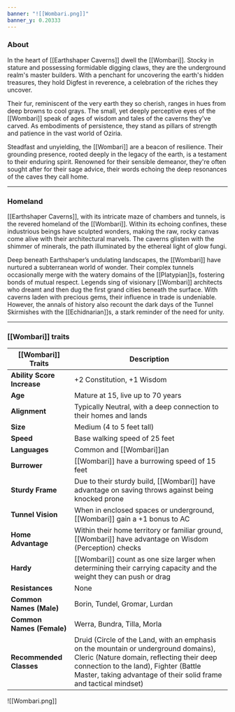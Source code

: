```yaml
---
banner: "![[Wombari.png]]"
banner_y: 0.20333
---
```

### About

In the heart of [[Earthshaper Caverns]] dwell the [[Wombari]]. Stocky in stature and possessing formidable digging claws, they are the underground realm's master builders. With a penchant for uncovering the earth's hidden treasures, they hold Digfest in reverence, a celebration of the riches they uncover.

Their fur, reminiscent of the very earth they so cherish, ranges in hues from deep browns to cool grays. The small, yet deeply perceptive eyes of the [[Wombari]] speak of ages of wisdom and tales of the caverns they've carved. As embodiments of persistence, they stand as pillars of strength and patience in the vast world of Oziria.

Steadfast and unyielding, the [[Wombari]] are a beacon of resilience. Their grounding presence, rooted deeply in the legacy of the earth, is a testament to their enduring spirit. Renowned for their sensible demeanor, they're often sought after for their sage advice, their words echoing the deep resonances of the caves they call home.

-----
### Homeland

[[Earthshaper Caverns]], with its intricate maze of chambers and tunnels, is the revered homeland of the [[Wombari]]. Within its echoing confines, these industrious beings have sculpted wonders, making the raw, rocky canvas come alive with their architectural marvels. The caverns glisten with the shimmer of minerals, the path illuminated by the ethereal light of glow fungi.

Deep beneath Earthshaper’s undulating landscapes, the [[Wombari]] have nurtured a subterranean world of wonder. Their complex tunnels occasionally merge with the watery domains of the [[Platypian]]s, fostering bonds of mutual respect. Legends sing of visionary [[Wombari]] architects who dreamt and then dug the first grand cities beneath the surface. With caverns laden with precious gems, their influence in trade is undeniable. However, the annals of history also recount the dark days of the Tunnel Skirmishes with the [[Echidnarian]]s, a stark reminder of the need for unity.

-----

### [[Wombari]] traits

| **[[Wombari]] Traits**         | **Description**                                                                                                                                                                                                                                |
| -------------------------- | ---------------------------------------------------------------------------------------------------------------------------------------------------------------------------------------------------------------------------------------------- |
| **Ability Score Increase** | +2 Constitution, +1 Wisdom                                                                                                                                                                                                                     |
| **Age**                    | Mature at 15, live up to 70 years                                                                                                                                                                                                              |
| **Alignment**              | Typically Neutral, with a deep connection to their homes and lands                                                                                                                                                                             |
| **Size**                   | Medium (4 to 5 feet tall)                                                                                                                                                                                                                      |
| **Speed**                  | Base walking speed of 25 feet                                                                                                                                                                                                                  |
| **Languages**              | Common and [[Wombari]]an                                                                                                                                                                                                                           |
| **Burrower**               | [[Wombari]] have a burrowing speed of 15 feet                                                                                                                                                                                                      |
| **Sturdy Frame**           | Due to their sturdy build, [[Wombari]] have advantage on saving throws against being knocked prone                                                                                                                                                 |
| **Tunnel Vision**          | When in enclosed spaces or underground, [[Wombari]] gain a +1 bonus to AC                                                                                                                                                                          |
| **Home Advantage**         | Within their home territory or familiar ground, [[Wombari]] have advantage on Wisdom (Perception) checks                                                                                                                                           |
| **Hardy**                  | [[Wombari]] count as one size larger when determining their carrying capacity and the weight they can push or drag                                                                                                                                 |
| **Resistances**            | None                                                                                                                                                                                                                                           |
| **Common Names (Male)**    | Borin, Tundel, Gromar, Lurdan                                                                                                                                                                                                                  |
| **Common Names (Female)**  | Werra, Bundra, Tilla, Morla                                                                                                                                                                                                                    |
| **Recommended Classes**    | Druid (Circle of the Land, with an emphasis on the mountain or underground domains), Cleric (Nature domain, reflecting their deep connection to the land), Fighter (Battle Master, taking advantage of their solid frame and tactical mindset) |

![[Wombari.png]]